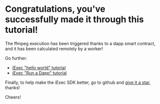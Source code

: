 # Congratulations, you've successfully made it through this tutorial!

The ffmpeg execution has been triggered thanks to a dapp smart contract, and it has been calculated remotely by a worker!

Go further:
* [iExec "hello world" tutorial](https://www.katacoda.com/sulliwane/scenarios/hello-world)
* [iExec "Run a Dapp" tutorial](https://katacoda.com/sulliwane/scenarios/run-dapp)

Finally, to help make the iExec SDK better, go to github and [give it a star](https://github.com/iExecBlockchainComputing/iexec-sdk), thanks!

Cheers!
